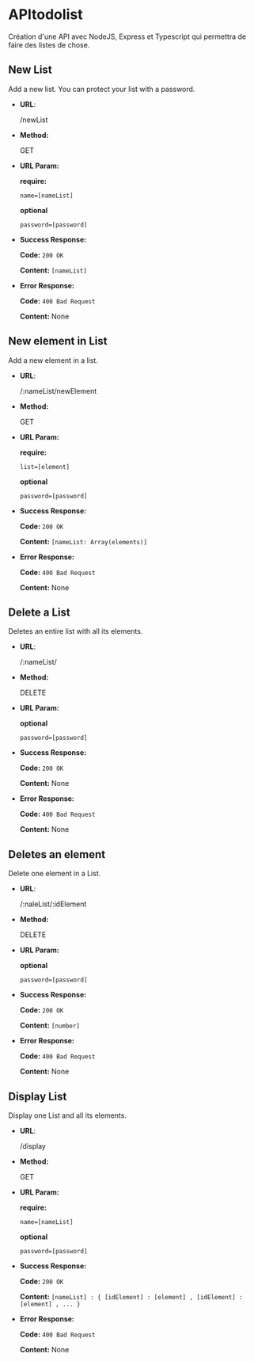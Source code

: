 # APItodolist

Création d'une API avec NodeJS, Express et Typescript qui permettra de faire des listes de chose.

## New List

Add a new list. You can protect your list with a password.

* __URL__: 

    /newList

* __Method:__

    GET

* __URL Param:__

    __require:__
    
    `name=[nameList]`

    __optional__

    `password=[password]`

* __Success Response:__

    __Code:__ `200 OK`
    
    __Content:__ `[nameList]`

* __Error Response:__

    __Code:__ `400 Bad Request`

    __Content:__ None

## New element in List

Add a new element in a list.

* __URL__: 

    /:nameList/newElement

* __Method:__

    GET

* __URL Param:__

    __require:__
    
    `list=[element]`

    __optional__

    `password=[password]`

* __Success Response:__

    __Code:__ `200 OK`
    
    __Content:__ `[nameList: Array(elements)]`

* __Error Response:__

    __Code:__ `400 Bad Request`
    
    __Content:__ None

## Delete a List

Deletes an entire list with all its elements.

* __URL__: 

    /:nameList/

* __Method:__

    DELETE

* __URL Param:__

    __optional__

    `password=[password]`

* __Success Response:__

    __Code:__ `200 OK`
    
    __Content:__ None

* __Error Response:__

    __Code:__ `400 Bad Request`
    
    __Content:__ None

## Deletes an element

Delete one element in a List.

* __URL__: 

    /:naleList/:idElement

* __Method:__

    DELETE

* __URL Param:__

    __optional__

    `password=[password]`

* __Success Response:__

    __Code:__ `200 OK`
    
    __Content:__ `[number]`

* __Error Response:__

    __Code:__ `400 Bad Request`
    
    __Content:__ None

## Display List

Display one List and all its elements.

* __URL__: 

    /display

* __Method:__

    GET

* __URL Param:__

    __require:__
    
    `name=[nameList]`

    __optional__

    `password=[password]`

* __Success Response:__

    __Code:__ `200 OK`
    
    __Content:__ `[nameList] : { [idElement] : [element] , [idElement] : [element] , ... }`

* __Error Response:__

    __Code:__ `400 Bad Request`

    __Content:__ None